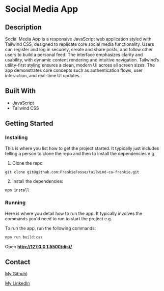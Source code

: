 # Social Media App

## Description

Social Media App is a responsive JavaScript web application styled with Tailwind CSS, designed to replicate core social media functionality. Users can register and log in securely, create and share posts, and follow other users to build a personal feed. The interface emphasizes clarity and usability, with dynamic content rendering and intuitive navigation. Tailwind’s utility-first styling ensures a clean, modern UI across all screen sizes. The app demonstrates core concepts such as authentication flows, user interaction, and real-time UI updates.

## Built With

- JavaScript
- Tailwind CSS

## Getting Started

### Installing

This is where you list how to get the project started. It typically just includes telling a person to clone the repo and then to install the dependencies e.g.

1. Clone the repo:

```bash
git clone git@github.com:FrankieFosse/tailwind-ca-frankie.git
```

2. Install the dependencies:

```
npm install
```

### Running

Here is where you detail how to run the app. It typically involves the commands you'd need to run to start the project e.g.

To run the app, run the following commands:

```bash
npm run build:css
```

Open **http://127.0.0.1:5500/dist/**

## Contact

[My Github](https://github.com/FrankieFosse))

[My LinkedIn](https://www.linkedin.com/in/frank-kristian-fosse-a432b3180/)
